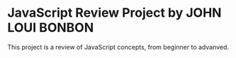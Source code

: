 # JavaScript Review Project by JOHN LOUI BONBON
This project is a review of JavaScript concepts, from beginner to advanved.